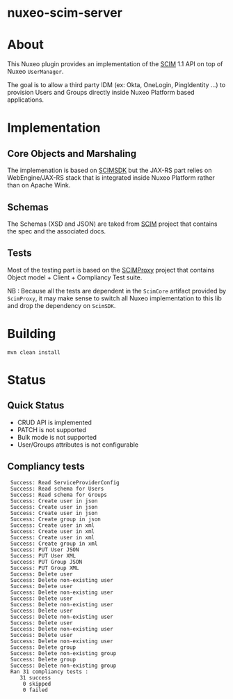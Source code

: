nuxeo-scim-server
=================

# About

This Nuxeo plugin provides an implementation of the [SCIM](http://www.simplecloud.info/) 1.1 API on top of Nuxeo `UserManager`.

The goal is to allow a third party IDM (ex: Okta, OneLogin, PingIdentity ...) to provision Users and Groups directly inside Nuxeo Platform based applications.

# Implementation

## Core Objects and Marshaling

The implemenation is based on [SCIMSDK](https://code.google.com/p/scimsdk/) but the JAX-RS part relies on WebEngine/JAX-RS stack that is integrated inside Nuxeo Platform rather than on Apache Wink.

## Schemas

The Schemas (XSD and JSON) are taked from [SCIM](http://scim.googlecode.com/svn/trunk) project that contains the spec and the associated docs.

## Tests

Most of the testing part is based on the [SCIMProxy](http://scimproxy.googlecode.com/svn) project that contains Object model + Client + Compliancy Test suite.

NB : Because all the tests are dependent in the `ScimCore` artifact provided by `ScimProxy`, it may make sense to switch all Nuxeo implementation to this lib and drop the dependency on `ScimSDK`.

# Building

    mvn clean install

# Status

## Quick Status

 - CRUD API is implemented
 - PATCH is not supported
 - Bulk mode is not supported
 - User/Groups attributes is not configurable

## Compliancy tests

     Success: Read ServiceProviderConfig
     Success: Read schema for Users
     Success: Read schema for Groups
     Success: Create user in json
     Success: Create user in json
     Success: Create user in json
     Success: Create group in json
     Success: Create user in xml
     Success: Create user in xml
     Success: Create user in xml
     Success: Create group in xml
     Success: PUT User JSON
     Success: PUT User XML
     Success: PUT Group JSON
     Success: PUT Group XML
     Success: Delete user
     Success: Delete non-existing user
     Success: Delete user
     Success: Delete non-existing user
     Success: Delete user
     Success: Delete non-existing user
     Success: Delete user
     Success: Delete non-existing user
     Success: Delete user
     Success: Delete non-existing user
     Success: Delete user
     Success: Delete non-existing user
     Success: Delete group
     Success: Delete non-existing group
     Success: Delete group
     Success: Delete non-existing group
     Ran 31 compliancy tests :
        31 success
         0 skipped
         0 failed
